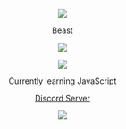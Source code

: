 <p align="center">  
<img src="https://media.discordapp.net/attachments/813341662545313832/813343404507267092/pokemon_pixel.gif">
</p>
<p align="center">
    Beast
<p align="center">  
<img src="https://komarev.com/ghpvc/?username=Kappaladi&color=grey">
</p>
    <p align="center">
  <img src="https://discord.c99.nl/widget/theme-2/570699104804667393.png"/>
</p>
<p align="center">
Currently learning JavaScript
<p align="center">
    <a href="https://discord.gg/mVdMmsWmUn">Discord Server</a>
<p align="center">  
<img src="https://tenor.com/UsDH.gif">
</p>
